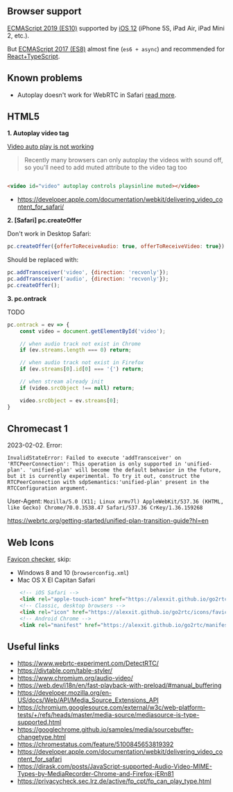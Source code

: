 ## Browser support

[ECMAScript 2019 (ES10)](https://caniuse.com/?search=es10) supported by [iOS 12](https://en.wikipedia.org/wiki/IOS_12) (iPhone 5S, iPad Air, iPad Mini 2, etc.).

But [ECMAScript 2017 (ES8)](https://caniuse.com/?search=es8) almost fine (`es6 + async`) and recommended for [React+TypeScript](https://github.com/typescript-cheatsheets/react).

## Known problems

- Autoplay doesn't work for WebRTC in Safari [read more](https://developer.apple.com/documentation/webkit/delivering_video_content_for_safari/).

## HTML5

**1. Autoplay video tag**

[Video auto play is not working](https://stackoverflow.com/questions/17994666/video-auto-play-is-not-working-in-safari-and-chrome-desktop-browser)

> Recently many browsers can only autoplay the videos with sound off, so you'll need to add muted attribute to the video tag too

```html

<video id="video" autoplay controls playsinline muted></video>
```

- https://developer.apple.com/documentation/webkit/delivering_video_content_for_safari/

**2. [Safari] pc.createOffer**

Don't work in Desktop Safari:

```js
pc.createOffer({offerToReceiveAudio: true, offerToReceiveVideo: true})
```

Should be replaced with:

```js
pc.addTransceiver('video', {direction: 'recvonly'});
pc.addTransceiver('audio', {direction: 'recvonly'});
pc.createOffer();
```

**3. pc.ontrack**

TODO

```js
pc.ontrack = ev => {
    const video = document.getElementById('video');

    // when audio track not exist in Chrome
    if (ev.streams.length === 0) return;

    // when audio track not exist in Firefox
    if (ev.streams[0].id[0] === '{') return;

    // when stream already init
    if (video.srcObject !== null) return;

    video.srcObject = ev.streams[0];
}
```

## Chromecast 1

2023-02-02. Error:

```
InvalidStateError: Failed to execute 'addTransceiver' on 'RTCPeerConnection': This operation is only supported in 'unified-plan'. 'unified-plan' will become the default behavior in the future, but it is currently experimental. To try it out, construct the RTCPeerConnection with sdpSemantics:'unified-plan' present in the RTCConfiguration argument.
```

User-Agent: `Mozilla/5.0 (X11; Linux armv7l) AppleWebKit/537.36 (KHTML, like Gecko) Chrome/70.0.3538.47 Safari/537.36 CrKey/1.36.159268`

https://webrtc.org/getting-started/unified-plan-transition-guide?hl=en

## Web Icons

[Favicon checker](https://realfavicongenerator.net/), skip:

- Windows 8 and 10 (`browserconfig.xml`)
- Mac OS X El Capitan Safari

```html
    <!-- iOS Safari -->
    <link rel="apple-touch-icon" href="https://alexxit.github.io/go2rtc/icons/apple-touch-icon-180x180.png" sizes="180x180">
    <!-- Classic, desktop browsers -->
    <link rel="icon" href="https://alexxit.github.io/go2rtc/icons/favicon.ico">
    <!-- Android Chrome -->
    <link rel="manifest" href="https://alexxit.github.io/go2rtc/manifest.json">
```

## Useful links

- https://www.webrtc-experiment.com/DetectRTC/
- https://divtable.com/table-styler/
- https://www.chromium.org/audio-video/
- https://web.dev/i18n/en/fast-playback-with-preload/#manual_buffering
- https://developer.mozilla.org/en-US/docs/Web/API/Media_Source_Extensions_API
- https://chromium.googlesource.com/external/w3c/web-platform-tests/+/refs/heads/master/media-source/mediasource-is-type-supported.html
- https://googlechrome.github.io/samples/media/sourcebuffer-changetype.html
- https://chromestatus.com/feature/5100845653819392
- https://developer.apple.com/documentation/webkit/delivering_video_content_for_safari
- https://dirask.com/posts/JavaScript-supported-Audio-Video-MIME-Types-by-MediaRecorder-Chrome-and-Firefox-jERn81
- https://privacycheck.sec.lrz.de/active/fp_cpt/fp_can_play_type.html
